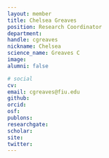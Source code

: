```yaml
---
layout: member
title: Chelsea Greaves
position: Research Coordinator
department:
handle: cgreaves
nickname: Chelsea
science_name: Greaves C
image:
alumni: false

# social
cv:
email: cgreaves@fiu.edu
github:
orcid:
osf:
publons:
researchgate:
scholar:
site:
twitter:
---
```

